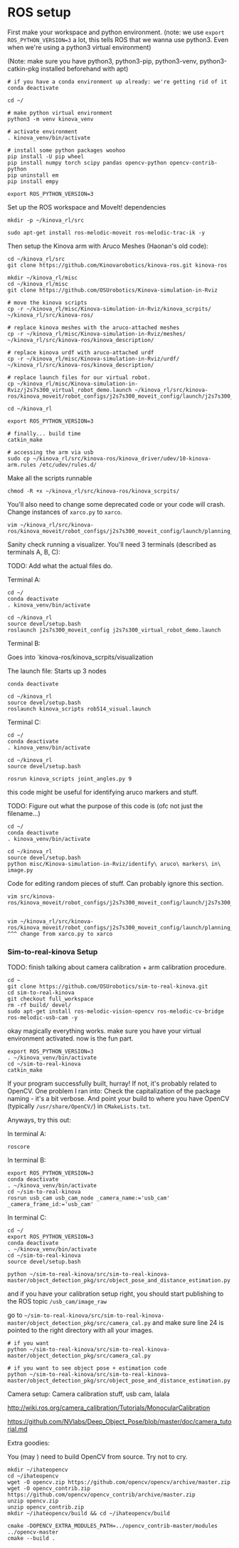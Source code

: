 # ROS setup



First make your workspace and python environment. (note: we use `export ROS_PYTHON_VERSION=3` a lot, this tells ROS that we wanna use python3. Even when we're using a python3 virtual environment)

(Note: make sure you have python3, python3-pip, python3-venv, python3-catkin-pkg installed beforehand with apt)


```
# if you have a conda environment up already: we're getting rid of it
conda deactivate

cd ~/

# make python virtual environment
python3 -m venv kinova_venv

# activate environment
. kinova_venv/bin/activate

# install some python packages woohoo
pip install -U pip wheel
pip install numpy torch scipy pandas opencv-python opencv-contrib-python
pip uninstall em
pip install empy

export ROS_PYTHON_VERSION=3
```

Set up the ROS workspace and MoveIt! dependencies

```
mkdir -p ~/kinova_rl/src

sudo apt-get install ros-melodic-moveit ros-melodic-trac-ik -y
```

Then setup the Kinova arm with Aruco Meshes (Haonan's old code):

```
cd ~/kinova_rl/src
git clone https://github.com/Kinovarobotics/kinova-ros.git kinova-ros

mkdir ~/kinova_rl/misc
cd ~/kinova_rl/misc
git clone https://github.com/OSUrobotics/Kinova-simulation-in-Rviz

# move the kinova scripts
cp -r ~/kinova_rl/misc/Kinova-simulation-in-Rviz/kinova_scrpits/ ~/kinova_rl/src/kinova-ros/

# replace kinova meshes with the aruco-attached meshes
cp -r ~/kinova_rl/misc/Kinova-simulation-in-Rviz/meshes/ ~/kinova_rl/src/kinova-ros/kinova_description/

# replace kinova urdf with aruco-attached urdf
cp -r ~/kinova_rl/misc/Kinova-simulation-in-Rviz/urdf/ ~/kinova_rl/src/kinova-ros/kinova_description/

# replace launch files for our virtual robot.
cp ~/kinova_rl/misc/Kinova-simulation-in-Rviz/j2s7s300_virtual_robot_demo.launch ~/kinova_rl/src/kinova-ros/kinova_moveit/robot_configs/j2s7s300_moveit_config/launch/j2s7s300_virtual_robot_demo.launch

cd ~/kinova_rl

export ROS_PYTHON_VERSION=3

# finally... build time
catkin_make

# accessing the arm via usb
sudo cp ~/kinova_rl/src/kinova-ros/kinova_driver/udev/10-kinova-arm.rules /etc/udev/rules.d/

```

Make all the scripts runnable

```
chmod -R +x ~/kinova_rl/src/kinova-ros/kinova_scrpits/
```

You'll also need to change some deprecated code or your code will crash. Change instances of `xarco.py` to `xarco`.

```
vim ~/kinova_rl/src/kinova-ros/kinova_moveit/robot_configs/j2s7s300_moveit_config/launch/planning_context.launch
```



Sanity check running a visualizer. You'll need 3 terminals (described as terminals A, B, C):

TODO: Add what the actual files do.



Terminal A:

```
cd ~/
conda deactivate
. kinova_venv/bin/activate

cd ~/kinova_rl
source devel/setup.bash
roslaunch j2s7s300_moveit_config j2s7s300_virtual_robot_demo.launch
```

Terminal B:

Goes into `kinova-ros/kinova_scrpits/visualization



The launch file: Starts up 3 nodes

```
conda deactivate

cd ~/kinova_rl
source devel/setup.bash
roslaunch kinova_scripts rob514_visual.launch
```

Terminal C:

```
cd ~/
conda deactivate
. kinova_venv/bin/activate

cd ~/kinova_rl
source devel/setup.bash

rosrun kinova_scripts joint_angles.py 9
```



this code might be useful for identifying aruco markers and stuff.

TODO: Figure out what the purpose of this code is (ofc not just the filename...)

```
cd ~/
conda deactivate
. kinova_venv/bin/activate

cd ~/kinova_rl
source devel/setup.bash
python misc/Kinova-simulation-in-Rviz/identify\ aruco\ markers\ in\ image.py 
```

Code for editing random pieces of stuff. Can probably ignore this section.

```
vim src/kinova-ros/kinova_moveit/robot_configs/j2s7s300_moveit_config/launch/j2s7s300_virtual_robot_demo.launch


vim ~/kinova_rl/src/kinova-ros/kinova_moveit/robot_configs/j2s7s300_moveit_config/launch/planning_context.launch
^^^ change from xarco.py to xarco
```





### Sim-to-real-kinova Setup

TODO: finish talking about camera calibration + arm calibration procedure.

```
cd ~
git clone https://github.com/OSUrobotics/sim-to-real-kinova.git
cd sim-to-real-kinova
git checkout full_workspace
rm -rf build/ devel/
sudo apt-get install ros-melodic-vision-opencv ros-melodic-cv-bridge ros-melodic-usb-cam -y
```



okay magically everything works. make sure you have your virtual environment activated. now is the fun part.

```
export ROS_PYTHON_VERSION=3
. ~/kinova_venv/bin/activate
cd ~/sim-to-real-kinova
catkin_make
```

If your program successfully built, hurray! If not, it's probably related to OpenCV. One problem I ran into: Check the capitalization of the package naming - it's a bit verbose. And point your build to where you have OpenCV (typically `/usr/share/OpenCV/`) in `CMakeLists.txt`.

Anyways, try this out:

In terminal A:

```
roscore
```

In terminal B:

```
export ROS_PYTHON_VERSION=3
conda deactivate
. ~/kinova_venv/bin/activate
cd ~/sim-to-real-kinova
rosrun usb_cam usb_cam_node _camera_name:='usb_cam' _camera_frame_id:='usb_cam' 
```

In terminal C:

```
cd ~/
export ROS_PYTHON_VERSION=3
conda deactivate
. ~/kinova_venv/bin/activate
cd ~/sim-to-real-kinova
source devel/setup.bash

python ~/sim-to-real-kinova/src/sim-to-real-kinova-master/object_detection_pkg/src/object_pose_and_distance_estimation.py
```





and if you have your calibration setup right, you should start publishing to  the ROS topic `/usb_cam/image_raw`

go to `~/sim-to-real-kinova/src/sim-to-real-kinova-master/object_detection_pkg/src/camera_cal.py` and make sure line 24 is pointed to the right directory with all your images.

```
# if you want 
python ~/sim-to-real-kinova/src/sim-to-real-kinova-master/object_detection_pkg/src/camera_cal.py

# if you want to see object pose + estimation code
python ~/sim-to-real-kinova/src/sim-to-real-kinova-master/object_detection_pkg/src/object_pose_and_distance_estimation.py
```







Camera setup: Camera calibration stuff, usb cam, lalala

http://wiki.ros.org/camera_calibration/Tutorials/MonocularCalibration

https://github.com/NVlabs/Deep_Object_Pose/blob/master/doc/camera_tutorial.md



Extra goodies:

You (may ) need to build OpenCV from source. Try not to cry.

```
mkdir ~/ihateopencv
cd ~/ihateopencv
wget -O opencv.zip https://github.com/opencv/opencv/archive/master.zip
wget -O opencv_contrib.zip https://github.com/opencv/opencv_contrib/archive/master.zip
unzip opencv.zip
unzip opencv_contrib.zip
mkdir ~/ihateopencv/build && cd ~/ihateopencv/build

cmake -DOPENCV_EXTRA_MODULES_PATH=../opencv_contrib-master/modules ../opencv-master
cmake --build .
```

